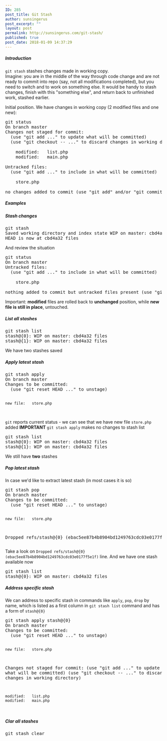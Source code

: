 ```yaml
---
ID: 285
post_title: Git Stash
author: sunsingerus
post_excerpt: ""
layout: post
permalink: http://sunsingerus.com/git-stash/
published: true
post_date: 2018-01-09 14:37:29
---
```

<h5>Introduction</h5>
<code>git stash</code> stashes changes made in working copy. <br />
Imagine: you are in the middle of the way through code change and are not ready to commit into repo (say, not all modifications completed), but you need to switch and to work on something else. It would be handy to stash changes, finish with this "something else", and return back to unfinished work, stashed earlier.

Initial position. We have changes in working copy (2 modified files and one new):
<pre>
git status
On branch master
Changes not staged for commit:
  (use "git add <file>..." to update what will be committed)
  (use "git checkout -- <file>..." to discard changes in working directory)

	modified:   list.php
	modified:   main.php

Untracked files:
  (use "git add <file>..." to include in what will be committed)

	store.php

no changes added to commit (use "git add" and/or "git commit -a")
</pre>

<h5>Examples</h5>
<h5>Stash changes</h5>
<pre>
git stash
Saved working directory and index state WIP on master: cbd4a32 files
HEAD is now at cbd4a32 files
</pre>

And review the situation
<pre>
git status
On branch master
Untracked files:
  (use "git add <file>..." to include in what will be committed)

	store.php

nothing added to commit but untracked files present (use "git add" to track)
</pre>
Important: <strong>modified</strong> files are rolled back to <strong>unchanged</strong> position, while <strong>new file is still in place</strong>, untouched.

<h5>List all stashes</h5>
<pre>
git stash list
stash@{0}: WIP on master: cbd4a32 files
stash@{1}: WIP on master: cbd4a32 files
</pre>
We have two stashes saved

<h5>Apply latest stash</h5>
<pre>
git stash apply
On branch master
Changes to be committed:
  (use "git reset HEAD <file>..." to unstage)

	new file:   store.php
</pre>
<code>git</code> reports current status - we can see that we have new file <code>store.php</code> added
<strong>IMPORTANT</strong> <code>git stash apply</code> makes no changes to stash list
<pre>
git stash list
stash@{0}: WIP on master: cbd4a32 files
stash@{1}: WIP on master: cbd4a32 files
</pre>
We still have <strong>two</strong> stashes

<h5>Pop latest stash</h5>
In case we'd like to extract latest stash (in most cases it is so)
<pre>
git stash pop
On branch master
Changes to be committed:
  (use "git reset HEAD <file>..." to unstage)

	new file:   store.php

Dropped refs/stash@{0} (ebac5ee87b4b8904bd1249763cdc03e0177f5e1f)
</pre>
Take a look on <code>Dropped refs/stash@{0} (ebac5ee87b4b8904bd1249763cdc03e0177f5e1f)</code> line. And we have one stash available now
<pre>
git stash list
stash@{0}: WIP on master: cbd4a32 files
</pre>

<h5>Address specific stash</h5>
We can address to specific stash in commands like <code>apply</code>, <code>pop</code>, <code>drop</code> by name, which is listed as a first column in <code>git stash list</code> command and has a form of <code>stash@{0}</code>
<pre>
git stash apply stash@{0}
On branch master
Changes to be committed:
  (use "git reset HEAD <file>..." to unstage)

	new file:   store.php

Changes not staged for commit:
  (use "git add <file>..." to update what will be committed)
  (use "git checkout -- <file>..." to discard changes in working directory)

	modified:   list.php
	modified:   main.php
</pre>

<h5>Clar all stashes</h5>
<pre>
git stash clear
</pre>